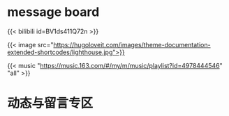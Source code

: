 # message board


{{< bilibili id=BV1ds411Q72n >}}

{{< image src="https://hugoloveit.com/images/theme-documentation-extended-shortcodes/lighthouse.jpg">}}



{{< music "https://music.163.com/#/my/m/music/playlist?id=4978444546" "all" >}}





# 动态与留言专区


